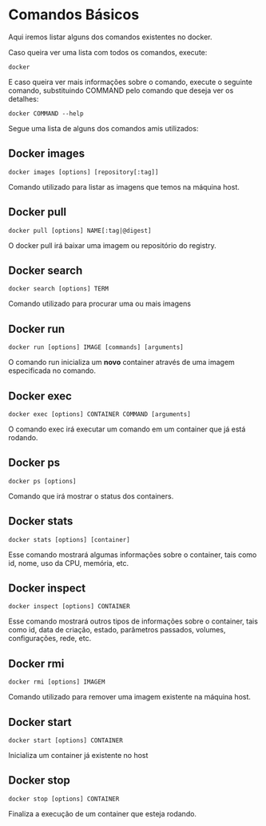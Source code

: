 # Comandos Básicos

Aqui iremos listar alguns dos comandos existentes no docker.

Caso queira ver uma lista com todos os comandos, execute:

```
docker
```

E caso queira ver mais informações sobre o comando, execute o seguinte comando, substituindo COMMAND pelo comando que deseja ver os detalhes:

```
docker COMMAND --help
```

Segue uma lista de alguns dos comandos amis utilizados:

## Docker images

```
docker images [options] [repository[:tag]]
```
Comando utilizado para listar as imagens que temos na máquina host.

## Docker pull

```
docker pull [options] NAME[:tag|@digest]
```

O docker pull irá baixar uma imagem ou repositório do registry.

## Docker search

```
docker search [options] TERM
```

Comando utilizado para procurar uma ou mais imagens

## Docker run

```
docker run [options] IMAGE [commands] [arguments]
```

O comando run inicializa um **novo** container através de uma imagem especificada no comando.

## Docker exec

```
docker exec [options] CONTAINER COMMAND [arguments]
```

O comando exec irá executar um comando em um container que já está rodando.

## Docker ps

```
docker ps [options]
```

Comando que irá mostrar o status dos containers.

## Docker stats

```
docker stats [options] [container]
```

Esse comando mostrará algumas informações sobre o container, tais como id, nome, uso da CPU, memória, etc.

## Docker inspect

```
docker inspect [options] CONTAINER
```

Esse comando mostrará outros tipos de informações sobre o container, tais como id, data de criação, estado, parâmetros passados, volumes, configurações, rede, etc.

## Docker rmi

```
docker rmi [options] IMAGEM
```

Comando utilizado para remover uma imagem existente na máquina host.

## Docker start

```
docker start [options] CONTAINER
```

Inicializa um container já existente no host

## Docker stop

```
docker stop [options] CONTAINER
```

Finaliza a execução de um container que esteja rodando.